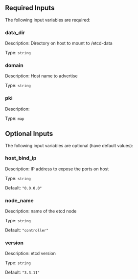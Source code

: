 ## Required Inputs

The following input variables are required:

### data\_dir

Description: Directory on host to mount to /etcd-data

Type: `string`

### domain

Description: Host name to advertise

Type: `string`

### pki

Description:

Type: `map`

## Optional Inputs

The following input variables are optional (have default values):

### host\_bind\_ip

Description: IP address to expose the ports on host

Type: `string`

Default: `"0.0.0.0"`

### node\_name

Description: name of the etcd node

Type: `string`

Default: `"controller"`

### version

Description: etcd version

Type: `string`

Default: `"3.3.11"`

